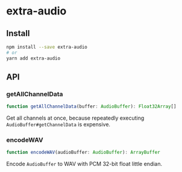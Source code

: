 # extra-audio
## Install
```sh
npm install --save extra-audio
# or
yarn add extra-audio
```

## API
### getAllChannelData
```ts
function getAllChannelData(buffer: AudioBuffer): Float32Array[]
```

Get all channels at once,
because repeatedly executing `AudioBuffer#getChannelData` is expensive.

### encodeWAV
```ts
function encodeWAV(audioBuffer: AudioBuffer): ArrayBuffer
```

Encode `AudioBuffer` to WAV with PCM 32-bit float little endian.
